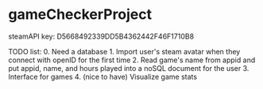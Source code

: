 # gameCheckerProject


steamAPI key: D5668492339DD5B4362442F46F1710B8

TODO list: 
			0. Need a database
			1. Import user's steam avatar when they connect with openID for the first time
			2. Read game's name from appid and put appid, name, and hours played into a noSQL document for the user
			3. Interface for games
			4. (nice to have) Visualize game stats
			